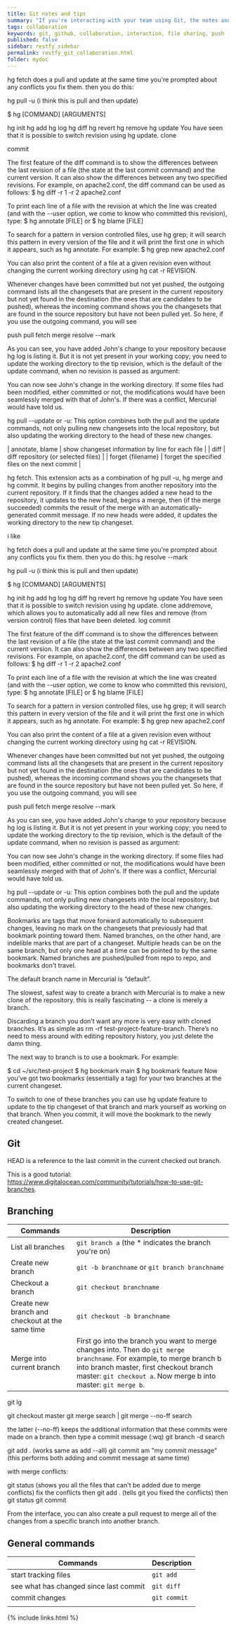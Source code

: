 ```yaml
---
title: Git notes and tips
summary: "If you're interacting with your team using Git, the notes and tips will help you collaborate efficiently."
tags: collaboration
keywords: git, github, collaboration, interaction, file sharing, push
published: false
sidebar: restfy_sidebar
permalink: restfy_git_collaboration.html
folder: mydoc
---
```



hg fetch does a pull and update at the same time
you're prompted about any conflicts
you fix them. then you do this:


hg pull -u (i think this is pull and then update)

$ hg [COMMAND] [ARGUMENTS]

hg init
hg add
hg log
hg diff
hg revert
hg remove
hg update
You have seen that it is possible to switch revision using hg update.
clone

commit

The first feature of the diff command is to show the differences between the last revision of a file (the state at the last commit command) and the current version. It can also show the differences between any two specified revisions. For example, on apache2.conf, the diff command can be used as follows:
$ hg diff -r 1 -r 2 apache2.conf

To print each line of a file with the revision at which the line was created (and with the --user option, we come to know who committed this revision), type:
$ hg annotate [FILE] or $ hg blame [FILE]

To search for a pattern in version controlled files, use hg grep; it will search this pattern in every version of the file and it will print the first one in which it appears, such as hg annotate. For example:
$ hg grep new apache2.conf

You can also print the content of a file at a given revision even without changing the current working directory using hg cat -r REVISION.

Whenever changes have been committed but not yet pushed, the outgoing command lists all the changesets that are present in the current repository but not yet found in the destination (the ones that are candidates to be pushed), whereas the incoming command shows you the changesets that are found in the source repository but have not been pulled yet. So here, if you use the outgoing command, you will see

push
pull
fetch
merge
resolve --mark

As you can see, you have added John's change to your repository because hg log is listing it. But it is not yet present in your working copy; you need to update the working directory to the tip revision, which is the default of the update command, when no revision is passed as argument:

You can now see John's change in the working directory. If some files had been modified, either committed or not, the modifications would have been seamlessly merged with that of John's. If there was a conflict, Mercurial would have told us.

hg pull --update or -u: This option combines both the pull and the update commands, not only pulling new changesets into the local repository, but also updating the working directory to the head of these new changes.

| annotate, blame | show changeset information by line for each file |
| diff | diff repository (or selected files) |
| forget {filename} | forget the specified files on the next commit |


hg fetch. This extension acts as a combination of hg pull -u, hg merge and hg commit. It begins by pulling changes from another repository into the current repository. If it finds that the changes added a new head to the repository, it updates to the new head, begins a merge, then (if the merge succeeded) commits the result of the merge with an automatically-generated commit message. If no new heads were added, it updates the working directory to the new tip changeset.



i like

hg fetch does a pull and update at the same time
you're prompted about any conflicts
you fix them. then you do this: hg resolve --mark


hg pull -u (i think this is pull and then update)

$ hg [COMMAND] [ARGUMENTS]

hg init
hg add
hg log
hg diff
hg revert
hg remove
hg update
You have seen that it is possible to switch revision using hg update.
clone
addremove, which allows you to automatically add all new files and remove (from version control) files that have been deleted.
log
commit

The first feature of the diff command is to show the differences between the last revision of a file (the state at the last commit command) and the current version. It can also show the differences between any two specified revisions. For example, on apache2.conf, the diff command can be used as follows:
$ hg diff -r 1 -r 2 apache2.conf

To print each line of a file with the revision at which the line was created (and with the --user option, we come to know who committed this revision), type:
$ hg annotate [FILE] or $ hg blame [FILE]

To search for a pattern in version controlled files, use hg grep; it will search this pattern in every version of the file and it will print the first one in which it appears, such as hg annotate. For example:
$ hg grep new apache2.conf

You can also print the content of a file at a given revision even without changing the current working directory using hg cat -r REVISION.

Whenever changes have been committed but not yet pushed, the outgoing command lists all the changesets that are present in the current repository but not yet found in the destination (the ones that are candidates to be pushed), whereas the incoming command shows you the changesets that are found in the source repository but have not been pulled yet. So here, if you use the outgoing command, you will see

push
pull
fetch
merge
resolve --mark

As you can see, you have added John's change to your repository because hg log is listing it. But it is not yet present in your working copy; you need to update the working directory to the tip revision, which is the default of the update command, when no revision is passed as argument:

You can now see John's change in the working directory. If some files had been modified, either committed or not, the modifications would have been seamlessly merged with that of John's. If there was a conflict, Mercurial would have told us.

hg pull --update or -u: This option combines both the pull and the update commands, not only pulling new changesets into the local repository, but also updating the working directory to the head of these new changes.

Bookmarks are tags that move forward automatically to subsequent changes, leaving no mark on the changesets that previously had that bookmark pointing toward them. Named branches, on the other hand, are indelible marks that are part of a changeset. Multiple heads can be on the same branch, but only one head at a time can be pointed to by the same bookmark. Named branches are pushed/pulled from repo to repo, and bookmarks don't travel.

The default branch name in Mercurial is “default”.

The slowest, safest way to create a branch with Mercurial is to make a new clone of the repository. this is really fascinating -- a clone is merely a branch.

Discarding a branch you don’t want any more is very easy with cloned branches. It’s as simple as rm -rf test-project-feature-branch. There’s no need to mess around with editing repository history, you just delete the damn thing.

The next way to branch is to use a bookmark. For example:

$ cd ~/src/test-project
$ hg bookmark main
$ hg bookmark feature
Now you’ve got two bookmarks (essentially a tag) for your two branches at the current changeset.

To switch to one of these branches you can use hg update feature to update to the tip changeset of that branch and mark yourself as working on that branch. When you commit, it will move the bookmark to the newly created changeset.


## Git
HEAD is a reference to the last commit in the current checked out branch.

This is a good tutorial: https://www.digitalocean.com/community/tutorials/how-to-use-git-branches.


## Branching

| Commands | Description |
|------|-------|
| List all branches | `git branch a` (the * indicates the branch you're on) |
| Create new branch | `git -b branchname` or `git branch branchname` |
| Checkout a branch | `git checkout branchname` |
| Create new branch and checkout at the same time| `git checkout -b branchname` |
| Merge into current branch | First go into the branch you want to merge changes into. Then do `git merge branchname`. For example, to merge branch b into branch master, first checkout branch master: `git checkout a`. Now merge b into master: `git merge b`.|

git lg

git checkout master
git merge search | git merge --no-ff search

the latter (--no-ff) keeps the additional information that these commits were made on a branch.
then type a commit message (:wq)
git branch -d search

git add . (works same as add --all)
git commit am "my commit message" (this performs both adding and commit message at same time)

with merge conflicts:

git status (shows you all the files that can't be added due to merge conflicts)
fix the conflicts
then git add . (tells git you fixed the conflicts)
then git status
git commit

From the interface, you can also create a pull request to merge all of the changes from a specific branch into another branch.



## General commands

| Commands | Description |
|------|-------|
| start tracking files | `git add` |
| see what has changed since last commit | `git diff` |
| commit changes | `git commit` |
| | |


{% include links.html %}
